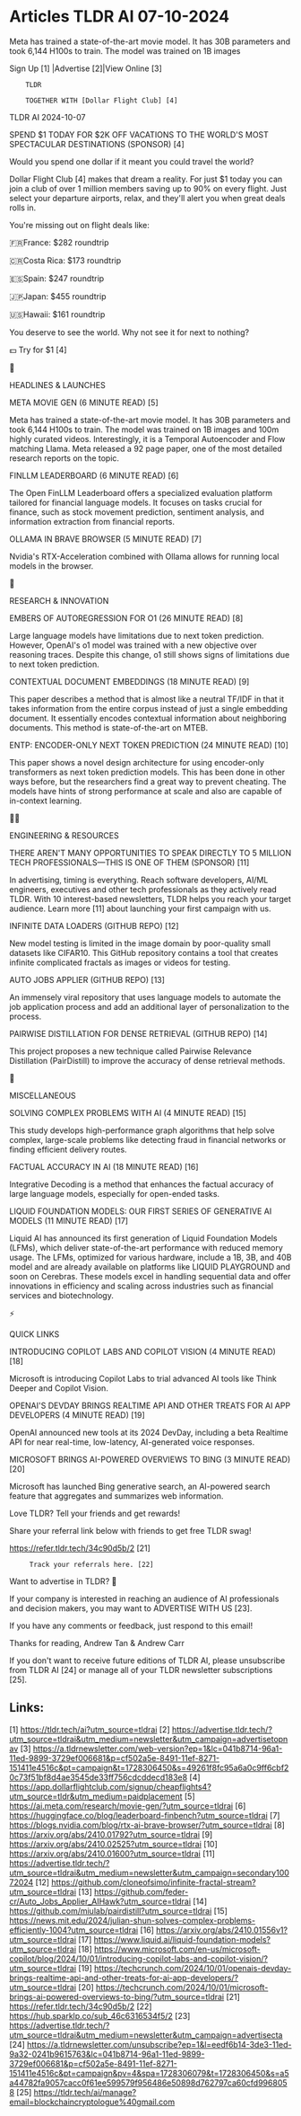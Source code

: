 # Articles TLDR AI 07-10-2024

Meta has trained a state-of-the-art movie model. It has 30B parameters
and took 6,144 H100s to train. The model was trained on 1B images  

 Sign Up [1] |Advertise [2]|View Online [3] 

		TLDR 

		TOGETHER WITH [Dollar Flight Club] [4]

TLDR AI 2024-10-07

 SPEND $1 TODAY FOR $2K OFF VACATIONS TO THE WORLD'S MOST SPECTACULAR
DESTINATIONS (SPONSOR) [4] 

 Would you spend one dollar if it meant you could travel the world?

Dollar Flight Club [4] makes that dream a reality. For just $1 today
you can join a club of over 1 million members saving up to 90% on
every flight. Just select your departure airports, relax, and they'll
alert you when great deals rolls in.

You're missing out on flight deals like:

🇫🇷France: $282 roundtrip

🇨🇷Costa Rica: $173 roundtrip

🇪🇸Spain: $247 roundtrip

🇯🇵Japan: $455 roundtrip

🇺🇸Hawaii: $161 roundtrip

You deserve to see the world. Why not see it for next to nothing?

💵 Try for $1 [4]

🚀 

HEADLINES & LAUNCHES

 META MOVIE GEN (6 MINUTE READ) [5] 

 Meta has trained a state-of-the-art movie model. It has 30B
parameters and took 6,144 H100s to train. The model was trained on 1B
images and 100m highly curated videos. Interestingly, it is a Temporal
Autoencoder and Flow matching Llama. Meta released a 92 page paper,
one of the most detailed research reports on the topic. 

 FINLLM LEADERBOARD (6 MINUTE READ) [6] 

 The Open FinLLM Leaderboard offers a specialized evaluation platform
tailored for financial language models. It focuses on tasks crucial
for finance, such as stock movement prediction, sentiment analysis,
and information extraction from financial reports. 

 OLLAMA IN BRAVE BROWSER (5 MINUTE READ) [7] 

 Nvidia's RTX-Acceleration combined with Ollama allows for running
local models in the browser. 

🧠 

RESEARCH & INNOVATION

 EMBERS OF AUTOREGRESSION FOR O1 (26 MINUTE READ) [8] 

 Large language models have limitations due to next token prediction.
However, OpenAI's o1 model was trained with a new objective over
reasoning traces. Despite this change, o1 still shows signs of
limitations due to next token prediction. 

 CONTEXTUAL DOCUMENT EMBEDDINGS (18 MINUTE READ) [9] 

 This paper describes a method that is almost like a neutral TF/IDF in
that it takes information from the entire corpus instead of just a
single embedding document. It essentially encodes contextual
information about neighboring documents. This method is
state-of-the-art on MTEB. 

 ENTP: ENCODER-ONLY NEXT TOKEN PREDICTION (24 MINUTE READ) [10] 

 This paper shows a novel design architecture for using encoder-only
transformers as next token prediction models. This has been done in
other ways before, but the researchers find a great way to prevent
cheating. The models have hints of strong performance at scale and
also are capable of in-context learning. 

🧑‍💻 

ENGINEERING & RESOURCES

 THERE AREN'T MANY OPPORTUNITIES TO SPEAK DIRECTLY TO 5 MILLION TECH
PROFESSIONALS—THIS IS ONE OF THEM (SPONSOR) [11] 

 In advertising, timing is everything. Reach software developers,
AI/ML engineers, executives and other tech professionals as they
actively read TLDR. With 10 interest-based newsletters, TLDR helps you
reach your target audience. Learn more [11] about launching your first
campaign with us. 

 INFINITE DATA LOADERS (GITHUB REPO) [12] 

 New model testing is limited in the image domain by poor-quality
small datasets like CIFAR10. This GitHub repository contains a tool
that creates infinite complicated fractals as images or videos for
testing. 

 AUTO JOBS APPLIER (GITHUB REPO) [13] 

 An immensely viral repository that uses language models to automate
the job application process and add an additional layer of
personalization to the process. 

 PAIRWISE DISTILLATION FOR DENSE RETRIEVAL (GITHUB REPO) [14] 

 This project proposes a new technique called Pairwise Relevance
Distillation (PairDistill) to improve the accuracy of dense retrieval
methods. 

🎁 

MISCELLANEOUS

 SOLVING COMPLEX PROBLEMS WITH AI (4 MINUTE READ) [15] 

 This study develops high-performance graph algorithms that help solve
complex, large-scale problems like detecting fraud in financial
networks or finding efficient delivery routes. 

 FACTUAL ACCURACY IN AI (18 MINUTE READ) [16] 

 Integrative Decoding is a method that enhances the factual accuracy
of large language models, especially for open-ended tasks. 

 LIQUID FOUNDATION MODELS: OUR FIRST SERIES OF GENERATIVE AI MODELS
(11 MINUTE READ) [17] 

 Liquid AI has announced its first generation of Liquid Foundation
Models (LFMs), which deliver state-of-the-art performance with reduced
memory usage. The LFMs, optimized for various hardware, include a 1B,
3B, and 40B model and are already available on platforms like LIQUID
PLAYGROUND and soon on Cerebras. These models excel in handling
sequential data and offer innovations in efficiency and scaling across
industries such as financial services and biotechnology. 

⚡ 

QUICK LINKS

 INTRODUCING COPILOT LABS AND COPILOT VISION (4 MINUTE READ) [18] 

 Microsoft is introducing Copilot Labs to trial advanced AI tools like
Think Deeper and Copilot Vision. 

 OPENAI'S DEVDAY BRINGS REALTIME API AND OTHER TREATS FOR AI APP
DEVELOPERS (4 MINUTE READ) [19] 

 OpenAI announced new tools at its 2024 DevDay, including a beta
Realtime API for near real-time, low-latency, AI-generated voice
responses. 

 MICROSOFT BRINGS AI-POWERED OVERVIEWS TO BING (3 MINUTE READ) [20] 

 Microsoft has launched Bing generative search, an AI-powered search
feature that aggregates and summarizes web information. 

Love TLDR? Tell your friends and get rewards!

 Share your referral link below with friends to get free TLDR swag! 

 https://refer.tldr.tech/34c90d5b/2 [21] 

		 Track your referrals here. [22] 

Want to advertise in TLDR? 📰

 If your company is interested in reaching an audience of AI
professionals and decision makers, you may want to ADVERTISE WITH US
[23]. 

 If you have any comments or feedback, just respond to this email! 

Thanks for reading, 
Andrew Tan & Andrew Carr 

If you don't want to receive future editions of TLDR AI, please
unsubscribe from TLDR AI [24] or manage all of your TLDR newsletter
subscriptions [25]. 

 

Links:
------
[1] https://tldr.tech/ai?utm_source=tldrai
[2] https://advertise.tldr.tech/?utm_source=tldrai&utm_medium=newsletter&utm_campaign=advertisetopnav
[3] https://a.tldrnewsletter.com/web-version?ep=1&lc=041b8714-96a1-11ed-9899-3729ef006681&p=cf502a5e-8491-11ef-8271-151411e4516c&pt=campaign&t=1728306450&s=49261f8fc95a6a0c9ff6cbf20c73f51bf8d4ae3545de33ff756cdcddecd183e8
[4] https://app.dollarflightclub.com/signup/cheapflights4?utm_source=tldr&utm_medium=paidplacement
[5] https://ai.meta.com/research/movie-gen/?utm_source=tldrai
[6] https://huggingface.co/blog/leaderboard-finbench?utm_source=tldrai
[7] https://blogs.nvidia.com/blog/rtx-ai-brave-browser/?utm_source=tldrai
[8] https://arxiv.org/abs/2410.01792?utm_source=tldrai
[9] https://arxiv.org/abs/2410.02525?utm_source=tldrai
[10] https://arxiv.org/abs/2410.01600?utm_source=tldrai
[11] https://advertise.tldr.tech/?utm_source=tldrai&utm_medium=newsletter&utm_campaign=secondary10072024
[12] https://github.com/cloneofsimo/infinite-fractal-stream?utm_source=tldrai
[13] https://github.com/feder-cr/Auto_Jobs_Applier_AIHawk?utm_source=tldrai
[14] https://github.com/miulab/pairdistill?utm_source=tldrai
[15] https://news.mit.edu/2024/julian-shun-solves-complex-problems-efficiently-1004?utm_source=tldrai
[16] https://arxiv.org/abs/2410.01556v1?utm_source=tldrai
[17] https://www.liquid.ai/liquid-foundation-models?utm_source=tldrai
[18] https://www.microsoft.com/en-us/microsoft-copilot/blog/2024/10/01/introducing-copilot-labs-and-copilot-vision/?utm_source=tldrai
[19] https://techcrunch.com/2024/10/01/openais-devday-brings-realtime-api-and-other-treats-for-ai-app-developers/?utm_source=tldrai
[20] https://techcrunch.com/2024/10/01/microsoft-brings-ai-powered-overviews-to-bing/?utm_source=tldrai
[21] https://refer.tldr.tech/34c90d5b/2
[22] https://hub.sparklp.co/sub_46c6316534f5/2
[23] https://advertise.tldr.tech/?utm_source=tldrai&utm_medium=newsletter&utm_campaign=advertisecta
[24] https://a.tldrnewsletter.com/unsubscribe?ep=1&l=eedf6b14-3de3-11ed-9a32-0241b9615763&lc=041b8714-96a1-11ed-9899-3729ef006681&p=cf502a5e-8491-11ef-8271-151411e4516c&pt=campaign&pv=4&spa=1728306079&t=1728306450&s=a5a44782fa9057cacc0f61ee599579f956486e50898d762797ca60cfd9968058
[25] https://tldr.tech/ai/manage?email=blockchaincryptologue%40gmail.com